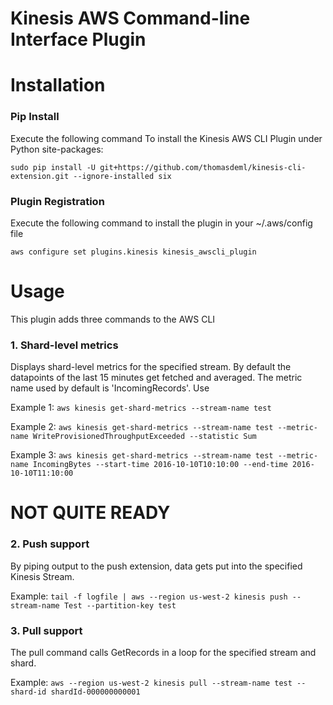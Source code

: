 Kinesis AWS Command-line Interface Plugin
=========================================

# Installation
### Pip Install 
   Execute the following command To install the Kinesis AWS CLI Plugin under Python site-packages:

   `sudo pip install -U git+https://github.com/thomasdeml/kinesis-cli-extension.git --ignore-installed six`
### Plugin Registration
   Execute the following command to install the plugin in your ~/.aws/config file

   `aws configure set plugins.kinesis kinesis_awscli_plugin`

# Usage
   This plugin adds three commands to the AWS CLI

### 1. Shard-level metrics 
   Displays shard-level metrics for the specified stream. By default the datapoints of the last 15 minutes get fetched and averaged. The metric name used by default is 'IncomingRecords'. Use  

   Example 1: `aws kinesis get-shard-metrics --stream-name test`

   Example 2: `aws kinesis get-shard-metrics --stream-name test --metric-name WriteProvisionedThroughputExceeded --statistic Sum`

   Example 3: `aws kinesis get-shard-metrics --stream-name test --metric-name IncomingBytes --start-time 2016-10-10T10:10:00 --end-time 2016-10-10T11:10:00`

# NOT QUITE READY
### 2. Push support 
   By piping output to the push extension, data gets put into the specified Kinesis Stream. 

   Example: `tail -f logfile | aws --region us-west-2 kinesis push --stream-name Test --partition-key test`
### 3. Pull support
   The pull command calls GetRecords in a loop for the specified stream and shard.

   Example: `aws --region us-west-2 kinesis pull --stream-name test --shard-id shardId-000000000001`

